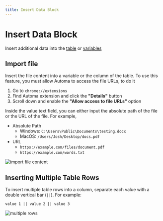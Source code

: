 ```yaml
---
title: Insert Data Block
---
```


# Insert Data Block

Insert additional data into the [table](../workflow/table.md) or [variables](../workflow/variables.md)

## Import file

Insert the file content into a variable or the column of the table. To use this feature, you must allow Automa to access the file URLs, to do it

1. Go to `chrome://extensions`
2. Find Automa extension and click the **"Details"** button
3. Scroll down and enable the **"Allow access to file URLs"** option

Inside the value text field, you can either input the absolute path of the file or the URL of the file. For example,

- Absolute Path
  - Windows: `C:\Users\Public\Documents\testing.docx`
  - MacOS: `/Users/Josh/Desktop/docs.pdf`
- URL
  - `https://example.com/files/document.pdf`
  - `https://example.com/words.txt`

![import file content](https://s3.ap-southeast-1.amazonaws.com/automa-pub/i/2024/12/03/mn1j8-au.png)

## Inserting Multiple Table Rows

To insert multiple table rows into a column, separate each value with a double vertical bar (`||`). For example:

```
value 1 || value 2 || value 3
```

![multiple rows](https://s3.ap-southeast-1.amazonaws.com/automa-pub/i/2024/12/03/mpoez-84.png)
